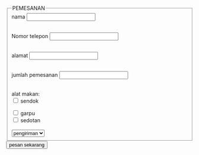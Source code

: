 
<!DOCTYPE html>
<html lang="en">
<head>
    <meta charset="UTF-8">
    <meta name="viewport" content="width=device-width, initial-scale=1.0">
    <title>Pemesanan</title>
    <link rel="stylesheet" href="pesan.css">
</head>
<body>

  <form action="#" method="post">

<fieldset>
  <!-- data kostemer-->
<legend clas>PEMESANAN</legend>
<label for="nama">nama</label>
<input type="nama" name="nama" id="nama"><br><br>

<label for="telepon">Nomor telepon</label>
<input type="telepon" name="telepon" id="telepon"><br><br>

<label for="alamat">alamat</label>
<input type="alamat" name="alamat" id="alamat"><br><br>

<label for="nama">jumlah pemesanan</label>
<input type="nama" name="nama" id="nama"><br><br>

<!-- alat makan -->
alat makan: <br>
<input class="itula" type="checkbox" id="sendok" name="alat">
<label for="sendok">sendok</label><br>

<input type="checkbox" id="garpu" name="alat">
<label for="garpu">garpu</label><br>

<input type="checkbox" id="sedotan" name="alat">
<label for="sedotan">sedotan</label> <br><br>

<!-- pengiriman -->
<tr>
  <td>
    <select name="pengiriman" id="pengiriman">
      <option value="#">pengiriman</option>
      <option value="ilkom">pick up</option>
      <option value="ti">gosend</option>
    </select>
  </td>
</tr><br>
</fieldset>
<input type="submit" value="pesan sekarang">
  </form>
</body>
</html>
